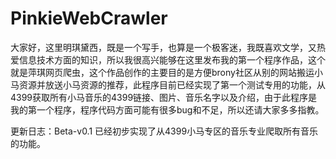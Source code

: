 # PinkieWebCrawler
大家好，这里明琪黛西，既是一个写手，也算是一个极客迷，我既喜欢文学，又热爱信息技术方面的知识，所以我很高兴能够在这里发布我的第一个程序作品，这个就是萍琪网页爬虫，这个作品创作的主要目的是方便brony社区从别的网站搬运小马资源并放送小马资源的推荐，此程序目前已经实现了第一个测试专用的功能，从4399获取所有小马音乐的4399链接、图片、音乐名字以及介绍，由于此程序是我的第一个程序，程序代码方面可能有很多bug和不足，所以还请大家多多指教。

更新日志：Beta-v0.1
已经初步实现了从4399小马专区的音乐专业爬取所有音乐的功能。
